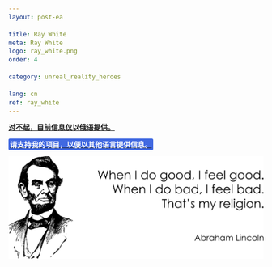 ```yaml
---
layout: post-ea

title: Ray White
meta: Ray White
logo: ray_white.png
order: 4

category: unreal_reality_heroes

lang: cn
ref: ray_white
---
```


**<a href="https://lincolnvirus.com/projects/ru/comics/unreal_reality/heroes/ray_white.html" target="_blank">对不起，目前信息仅以俄语提供。</a>**

**<a href="https://www.paypal.com/cgi-bin/webscr?cmd=_s-xclick&hosted_button_id=T3KLFW2TE8SJC&source=url" target="_blank"><span style="background-color:#4169E1; color:white; padding:3px; border-radius: 3px">请支持我的项目，以便以其他语言提供信息。</span></a>**

<a data-fancybox="gallery" href="/img/programming/Lincoln.png"><img src="/img/programming/Lincoln.png" alt=""></a>

